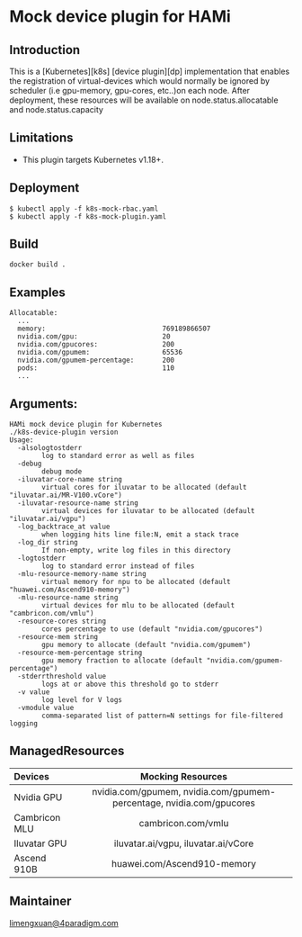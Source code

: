 # Mock device plugin for HAMi

## Introduction
This is a [Kubernetes][k8s] [device plugin][dp] implementation that enables the registration of virtual-devices which would normally be ignored by scheduler (i.e gpu-memory, gpu-cores, etc..)on each node. After deployment, these resources will be available on node.status.allocatable and node.status.capacity



## Limitations
* This plugin targets Kubernetes v1.18+.

## Deployment
```
$ kubectl apply -f k8s-mock-rbac.yaml
$ kubectl apply -f k8s-mock-plugin.yaml
```

## Build
```
docker build .
```

## Examples

```
Allocatable:
  ...
  memory:                             769189866507
  nvidia.com/gpu:                     20
  nvidia.com/gpucores:                200
  nvidia.com/gpumem:                  65536
  nvidia.com/gpumem-percentage:       200
  pods:                               110
  ...
```

## Arguments:

```
HAMi mock device plugin for Kubernetes
./k8s-device-plugin version 
Usage:
  -alsologtostderr
    	log to standard error as well as files
  -debug
    	debug mode
  -iluvatar-core-name string
    	virtual cores for iluvatar to be allocated (default "iluvatar.ai/MR-V100.vCore")
  -iluvatar-resource-name string
    	virtual devices for iluvatar to be allocated (default "iluvatar.ai/vgpu")
  -log_backtrace_at value
    	when logging hits line file:N, emit a stack trace
  -log_dir string
    	If non-empty, write log files in this directory
  -logtostderr
    	log to standard error instead of files
  -mlu-resource-memory-name string
    	virtual memory for npu to be allocated (default "huawei.com/Ascend910-memory")
  -mlu-resource-name string
    	virtual devices for mlu to be allocated (default "cambricon.com/vmlu")
  -resource-cores string
    	cores percentage to use (default "nvidia.com/gpucores")
  -resource-mem string
    	gpu memory to allocate (default "nvidia.com/gpumem")
  -resource-mem-percentage string
    	gpu memory fraction to allocate (default "nvidia.com/gpumem-percentage")
  -stderrthreshold value
    	logs at or above this threshold go to stderr
  -v value
    	log level for V logs
  -vmodule value
    	comma-separated list of pattern=N settings for file-filtered logging
```

## ManagedResources

| Devices      | Mocking Resources |
| :---        |    :----:   |
| Nvidia GPU      | nvidia.com/gpumem, nvidia.com/gpumem-percentage, nvidia.com/gpucores        |
| Cambricon MLU   | cambricon.com/vmlu        |
| Iluvatar GPU    | iluvatar.ai/vgpu, iluvatar.ai/vCore |
| Ascend 910B     | huawei.com/Ascend910-memory |

## Maintainer

limengxuan@4paradigm.com